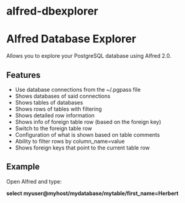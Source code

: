 alfred-dbexplorer
=================

# Alfred Database Explorer

Allows you to explore your PostgreSQL database using Alfred 2.0.

## Features
* Use database connections from the ~/.pgpass file
* Shows databases of said connections
* Shows tables of databases
* Shows rows of tables with filtering
* Shows detailed row information
* Shows info of foreign table row (based on the foreign key)
* Switch to the foreign table row
* Configuration of what is shown based on table comments
* Ability to filter rows by column_name=value
* Shows foreign keys that point to the current table row

## Example
Open Alfred and type:

**select myuser@myhost/mydatabase/mytable/first_name=Herbert**